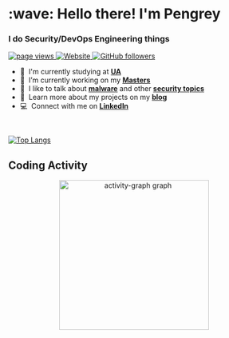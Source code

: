 <h1 align="left" id="macropower-title">:wave: Hello there! I'm Pengrey</h1>
<h3 align="left">I do Security/DevOps Engineering things</h3>

<p align="left">
  <a href="https://github.com/Pengrey/Pengrey">
    <img src="https://komarev.com/ghpvc/?username=Pengrey" alt="page views" />
  </a>
  <a href="https://pengrey.com">
    <img alt="Website" src="https://img.shields.io/website?url=https%3A%2F%2Fpengrey.com">
  </a>
  <a href="https://github.com/Pengrey?tab=followers">
    <img alt="GitHub followers" src="https://img.shields.io/github/followers/Pengrey?style=flat&logo=github">
  </a>
</p>

- :office: &nbsp;I'm currently studying at **[UA]**
- :seedling: &nbsp;I’m currently working on my **[Masters]**
- :speech_balloon: &nbsp;I like to talk about **[malware]** and other **[security topics]**
- :book: &nbsp;Learn more about my projects on my **[blog]**
- :computer: &nbsp;Connect with me on **[LinkedIn]**

<br>

[![Top Langs](https://github-readme-stats.vercel.app/api/top-langs/?username=Pengrey&theme=react)](https://github.com/Pengrey/github-readme-stats)

<h2 align="left">Coding Activity</h2>
<div align="center">
  <img src="https://github-readme-activity-graph.vercel.app/graph?username=Pengrey&radius=16&theme=react&area=true&order=5" height="300" alt="activity-graph graph"  />
</div>


<!-- links -->
[UA]: https://www.ua.pt/
[Masters]: https://www.ua.pt/pt/curso/462
[malware]: https://github.com/Pengrey/Presentations/blob/main/Modern%20Malware%20Development.pdf
[security topics]: https://github.com/Pengrey/Presentations/blob/main/IoT-Hacking%20Workshop/IoT-Hacking.pdf
[linkedin]: https://www.linkedin.com/in/rodrigofrancalima/ "Rodrigo Lima LinkedIn"
[blog]: https://pengrey.com/posts/ "My Blog"
